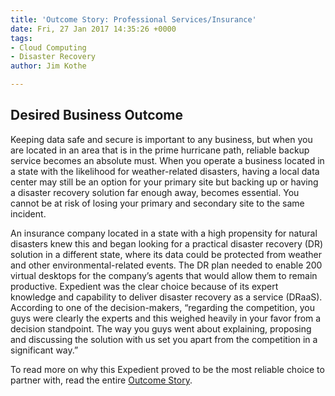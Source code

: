 ```yaml
---
title: 'Outcome Story: Professional Services/Insurance'
date: Fri, 27 Jan 2017 14:35:26 +0000
tags:
- Cloud Computing
- Disaster Recovery
author: Jim Kothe

---
```

## Desired Business Outcome

Keeping data safe and secure is important to any business, but when you are located in an area that is in the prime hurricane path, reliable backup service becomes an absolute must. When you operate a business located in a state with the likelihood for weather-related disasters, having a local data center may still be an option for your primary site but backing up or having a disaster recovery solution far enough away, becomes essential. You cannot be at risk of losing your primary and secondary site to the same incident. 

An insurance company located in a state with a high propensity for natural disasters knew this and began looking for a practical disaster recovery (DR) solution in a different state, where its data could be protected from weather and other environmental-related events. The DR plan needed to enable 200 virtual desktops for the company’s agents that would allow them to remain productive. Expedient was the clear choice because of its expert knowledge and capability to deliver disaster recovery as a service (DRaaS). According to one of the decision-makers, “regarding the competition, you guys were clearly the experts and this weighed heavily in your favor from a decision standpoint. The way you guys went about explaining, proposing and discussing the solution with us set you apart from the competition in a significant way.” 

To read more on why this Expedient proved to be the most reliable choice to partner with, read the entire [Outcome Story](http://go.expedient.com/professional_services_outcome).